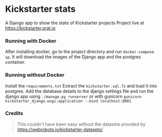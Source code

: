 # Kickstarter stats
A Django app to show the stats of Kickstarter projects
Project live at https://kickstarter.prat.io

### Running with Docker
After installing docker, go to the project directory 
and run `docker-compose up`. It will download the images of the
Django app and the postgres container.


### Running without Docker
Install the `requirements.txt`
Extract the `kickstarter.sql.7z` and load it into postgres.
Add the database details to the django settings file and run the 
django app using `./manage.py runserver` or with gunicorn 
`gunicorn kickstarter_django.wsgi:application --bind localhost:8001`


### Credits
>This couldn't have been easy without the datasets provided by 
https://webrobots.io/kickstarter-datasets/
